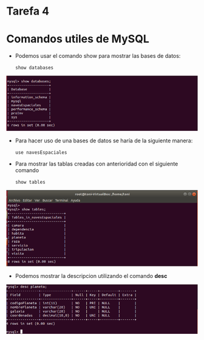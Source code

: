 # Tarefa 4

# Comandos utiles  de MySQL


- Podemos usar el comando show para mostrar las bases de datos:

      show databases
 
![Alt text](https://github.com/ToniChoren/BasesDeDatos/blob/master/InstalacionMySQL/capturas/capturas%20ubuntu/database01.PNG)

- Para hacer uso de una bases de datos  se haría de la siguiente manera:

      use navesEspaciales

- Para mostrar las tablas creadas con anterioridad con el siguiente comando

      show tables
      
 ![Alt text](https://github.com/ToniChoren/BasesDeDatos/blob/master/InstalacionMySQL/capturas/capturas%20ubuntu/mostrar_navesEspaciales.PNG)
     
 
 - Podemos mostrar la descripcion utilizando el comando __desc__
 
 ![Alt text](https://github.com/ToniChoren/BasesDeDatos/blob/master/InstalacionMySQL/capturas/capturas%20ubuntu/desc_planteta.PNG)


